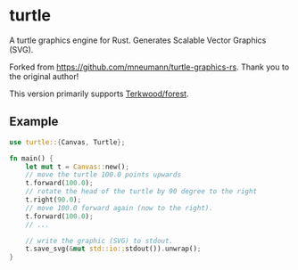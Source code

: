 # turtle

A turtle graphics engine for Rust. Generates Scalable Vector Graphics (SVG).

Forked from https://github.com/mneumann/turtle-graphics-rs.  Thank you to the original author!

This version primarily supports [Terkwood/forest](https://github.com/Terkwood/forest).

## Example

```rust
use turtle::{Canvas, Turtle};

fn main() {
    let mut t = Canvas::new();
    // move the turtle 100.0 points upwards
    t.forward(100.0);
    // rotate the head of the turtle by 90 degree to the right
    t.right(90.0);
    // move 100.0 forward again (now to the right).
    t.forward(100.0);
    // ...

    // write the graphic (SVG) to stdout.
    t.save_svg(&mut std::io::stdout()).unwrap();
}
```
